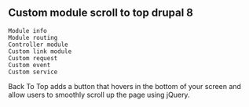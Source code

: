 ## Custom module scroll to top drupal 8

~~~
Module info
Module routing
Controller module
Custom link module
Custom request
Custom event
Custom service
~~~

Back To Top adds a button that hovers in the bottom of your screen and allow users to smoothly scroll up the page using jQuery.
